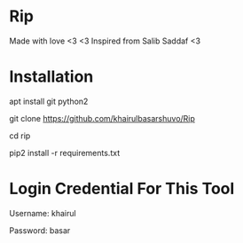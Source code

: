 # Rip
Made with love &lt;3 &lt;3
Inspired from Salib Saddaf <3

# Installation
apt install git python2

git clone https://github.com/khairulbasarshuvo/Rip

cd rip

pip2 install -r requirements.txt

# Login Credential For This Tool

Username: khairul

Password: basar
